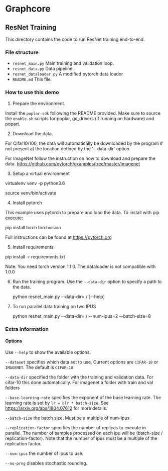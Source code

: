 # Graphcore

## ResNet Training

This directory contains the code to run ResNet training end-to-end.

### File structure

* `resnet_main.py` Main training and validation loop.
* `resnet_data.py` Data pipeline.
* `resnet_dataloader.py` A modified pytorch data loader
* `README.md` This file.

### How to use this demo

1) Prepare the environment.

  Install the `poplar-sdk` following the README provided. Make sure to source the `enable.sh`
  scripts for poplar, gc_drivers (if running on hardware) and popart.

2) Download the data.

  For Cifar10/100, the data will automatically be downloaded by the program if not present at
  the location defined by the '--data-dir' option

  For ImageNet follow the instruction on how to download and prepare the data. 
  <https://github.com/pytorch/examples/tree/master/imagenet>

3) Setup a virtual environment

  virtualenv venv -p python3.6

  source venv/bin/activate

4) Install pytorch

  This example uses pytorch to prepare and load the data. To install with pip execute:
  
  pip install torch torchvision

  Full instructions can be found at https://pytorch.org

5) Install requirements

  pip install -r requirements.txt

  Note: You need torch version 1.1.0. The dataloader is not compatible with 1.0.0

6) Run the training program. Use the `--data-dir` option to specify a path to
   the data.

    python resnet_main.py --data-dir=./ [--help]

7) To run parallel data training on two IPUS

    python resnet_main.py --data-dir=./ --num-ipus=2 --batch-size=8

### Extra information

#### Options


Use `--help` to show the available options.

`--dataset` specifies which data set to use. Current options are `CIFAR-10` 
or `IMAGENET`. The default is `CIFAR-10` 

`--data-dir` specified the folder with the training and validation data. For 
cifar-10 this done automatically. For imagenet a folder with train and val 
folders

`--base-learning-rate` specifies the exponent of the base learning rate.
The learning rate is set by `lr = blr * batch-size`.
See <https://arxiv.org/abs/1804.07612> for more details.

`--batch-size` the batch size. Must be a multiple of num-ipus

`--replication-factor` specifies the number of replicas to execute in parallel. The number of samples processed on each ipu will be
(batch-size / replication-factor).  Note that the number of ipus must be a multiple of the replication factor.

`--num-ipus` the number of ipus to use. 

`--no-prng` disables stochastic rounding.

